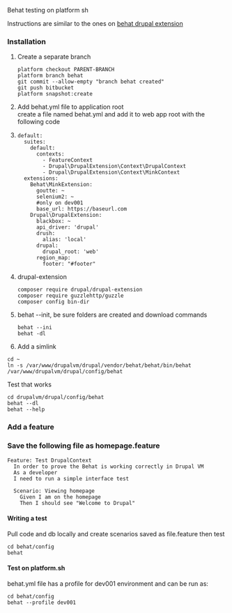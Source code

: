 Behat testing on platform sh

Instructions are similar to the ones on [behat drupal extension](https://behat-drupal-extension.readthedocs.io/en/3.1/localinstall.html)

### Installation

1. Create a separate branch
   ```
   platform checkout PARENT-BRANCH
   platform branch behat
   git commit --allow-empty "branch behat created"
   git push bitbucket
   platform snapshot:create
   ```
2. Add behat.yml file to application root  
   create a file named behat.yml and add it to web app root with the following code

3. ```
   default:
     suites:
       default:
         contexts:
           - FeatureContext
           - Drupal\DrupalExtension\Context\DrupalContext
           - Drupal\DrupalExtension\Context\MinkContext
     extensions:
       Behat\MinkExtension:
         goutte: ~
         selenium2: ~
         #only on dev001
         base_url: https://baseurl.com
       Drupal\DrupalExtension:
         blackbox: ~
         api_driver: 'drupal' 
         drush:
           alias: 'local'
         drupal: 
           drupal_root: 'web' 
         region_map:
           footer: "#footer"
   ```
4. drupal-extension
   ```
   composer require drupal/drupal-extension
   composer require guzzlehttp/guzzle
   composer config bin-dir
   ```
5. behat --init, be sure folders are created and download commands
   ```
   behat --ini
   behat -dl
   ```
6. Add a simlink

```
cd ~
ln -s /var/www/drupalvm/drupal/vendor/behat/behat/bin/behat /var/www/drupalvm/drupal/config/behat
```

Test that works

```
cd drupalvm/drupal/config/behat
behat --dl
behat --help
```

### Add a feature

### Save the following file as homepage.feature

```
Feature: Test DrupalContext
  In order to prove the Behat is working correctly in Drupal VM
  As a developer
  I need to run a simple interface test

  Scenario: Viewing homepage
    Given I am on the homepage
    Then I should see "Welcome to Drupal"
```

#### Writing a test

Pull code and db locally and create scenarios saved as file.feature then test

```
cd behat/config
behat
```

#### Test on platform.sh

behat.yml file has a profile for dev001 environment and can be run as:

```
cd behat/config
behat --profile dev001
```



